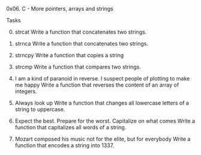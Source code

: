 0x06. C - More pointers, arrays and strings

Tasks

0. strcat
Write a function that concatenates two strings.

1. strnca
Write a function that concatenates two strings.

2. strncpy
Write a function that copies a string

3. strcmp
Write a function that compares two strings.

4. I am a kind of paranoid in reverse. I suspect people of plotting to make me happy
Write a function that reverses the content of an array of integers.

5. Always look up
Write a function that changes all lowercase letters of a string to uppercase.

6. Expect the best. Prepare for the worst. Capitalize on what comes
Write a function that capitalizes all words of a string.

7. Mozart composed his music not for the elite, but for everybody
Write a function that encodes a string into 1337.
